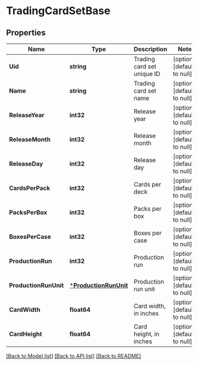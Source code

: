 # TradingCardSetBase

## Properties
Name | Type | Description | Notes
------------ | ------------- | ------------- | -------------
**Uid** | **string** | Trading card set unique ID | [optional] [default to null]
**Name** | **string** | Trading card set name | [optional] [default to null]
**ReleaseYear** | **int32** | Release year | [optional] [default to null]
**ReleaseMonth** | **int32** | Release month | [optional] [default to null]
**ReleaseDay** | **int32** | Release day | [optional] [default to null]
**CardsPerPack** | **int32** | Cards per deck | [optional] [default to null]
**PacksPerBox** | **int32** | Packs per box | [optional] [default to null]
**BoxesPerCase** | **int32** | Boxes per case | [optional] [default to null]
**ProductionRun** | **int32** | Production run | [optional] [default to null]
**ProductionRunUnit** | [***ProductionRunUnit**](ProductionRunUnit.md) | Production run unit | [optional] [default to null]
**CardWidth** | **float64** | Card width, in inches | [optional] [default to null]
**CardHeight** | **float64** | Card height, in inches | [optional] [default to null]

[[Back to Model list]](../README.md#documentation-for-models) [[Back to API list]](../README.md#documentation-for-api-endpoints) [[Back to README]](../README.md)



